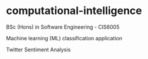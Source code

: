 # computational-intelligence
BSc (Hons) in Software Engineering - CIS6005 

Machine learning (ML) classification application

Twitter Sentiment Analysis
